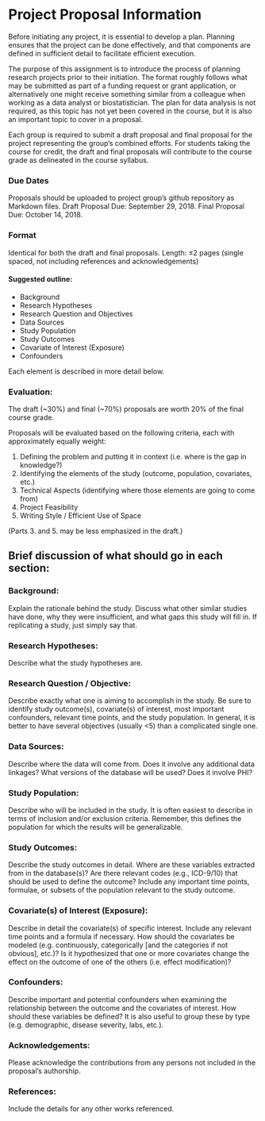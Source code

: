 # Project Proposal Information

Before initiating any project, it is essential to develop a plan. Planning ensures that the project can be
done effectively, and that components are defined in sufficient detail to facilitate efficient execution.

The purpose of this assignment is to introduce the process of planning research projects prior to their
initiation. The format roughly follows what may be submitted as part of a funding request or grant
application, or alternatively one might receive something similar from a colleague when working as a
data analyst or biostatistician. The plan for data analysis is not required, as this topic has not yet been
covered in the course, but it is also an important topic to cover in a proposal.

Each group is required to submit a draft proposal and final proposal for the project representing the
group’s combined efforts. For students taking the course for credit, the draft and final proposals will
contribute to the course grade as delineated in the course syllabus.

### Due Dates

Proposals should be uploaded to project group’s github repository as Markdown files.
Draft Proposal Due: September 29, 2018.
Final Proposal Due: October 14, 2018.

### Format

Identical for both the draft and final proposals.
Length: ≤2 pages (single spaced, not including references and acknowledgements)

#### Suggested outline:

- Background
- Research Hypotheses
- Research Question and Objectives
- Data Sources
- Study Population
- Study Outcomes
- Covariate of Interest (Exposure)
- Confounders

Each element is described in more detail below.

### Evaluation:

The draft (~30%) and final (~70%) proposals are worth 20% of the final course grade.

Proposals will be evaluated based on the following criteria, each with approximately equally weight:
1. Defining the problem and putting it in context (i.e. where is the gap in knowledge?)
2. Identifying the elements of the study (outcome, population, covariates, etc.)
3. Technical Aspects (identifying where those elements are going to come from)
4. Project Feasibility
5. Writing Style / Efficient Use of Space

(Parts 3. and 5. may be less emphasized in the draft.)

## Brief discussion of what should go in each section:

### Background:

Explain the rationale behind the study. Discuss what other similar studies have done, why they were
insufficient, and what gaps this study will fill in. If replicating a study, just simply say that.

### Research Hypotheses:

Describe what the study hypotheses are.

### Research Question / Objective:

Describe exactly what one is aiming to accomplish in the study. Be sure to identify study outcome(s),
covariate(s) of interest, most important confounders, relevant time points, and the study population.
In general, it is better to have several objectives (usually <5) than a complicated single one.

### Data Sources:

Describe where the data will come from. Does it involve any additional data linkages? What versions
of the database will be used? Does it involve PHI?

### Study Population:

Describe who will be included in the study. It is often easiest to describe in terms of inclusion and/or
exclusion criteria. Remember, this defines the population for which the results will be generalizable.

### Study Outcomes:

Describe the study outcomes in detail. Where are these variables extracted from in the database(s)?
Are there relevant codes (e.g., ICD-9/10) that should be used to define the outcome? Include any
important time points, formulae, or subsets of the population relevant to the study outcome.

### Covariate(s) of Interest (Exposure):

Describe in detail the covariate(s) of specific interest. Include any relevant time points and a formula if
necessary. How should the covariates be modeled (e.g. continuously, categorically [and the categories
if not obvious], etc.)? Is it hypothesized that one or more covariates change the effect on the outcome
of one of the others (i.e. effect modification)?

### Confounders:

Describe important and potential confounders when examining the relationship between the
outcome and the covariates of interest. How should these variables be defined? It is also useful to
group these by type (e.g. demographic, disease severity, labs, etc.).

### Acknowledgements:

Please acknowledge the contributions from any persons not included in the proposal’s authorship.

### References:

Include the details for any other works referenced.

